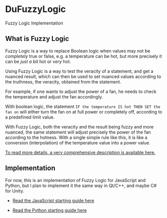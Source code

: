 # DuFuzzyLogic
Fuzzy Logic Implementation

## What is Fuzzy Logic

Fuzzy Logic is a way to replace Boolean logic when values may not be *completely* true or false, e.g. a temperature can be hot, but more precisely it can be *just a bit* hot or *very* hot.

Using Fuzzy Logic is a way to test the veracity of a statement, and get a nuanced result, which can then be used to set nuanced values according to the truthness, the veracity, obtained from the statement.

For example, if one wants to adjust the power of a fan, he needs to check the temperature and adjust the fan accordingly.

With boolean logic, the statement `IF the temperature IS hot THEN SET the fan on` will either turn the fan on at full power or completely off, according to a predefined limit value.

With Fuzzy Logic, both the veracity and the result being fuzzy and more nuanced, the same statement will adjust precisely the power of the fan according to the hotness. With a single simple rule like this, it is like a conversion (interpolation) of the temperature value into a power value.

[To read more details, a very comprehensive description is available here.](http://fuzzylogic.rxlab.guide)

## Implementation

For now, this is an implementation of Fuzzy Logic for JavaScript and Python, but I plan to implement it the same way in Qt/C++, and maybe C# for Unity.

- [Read the JavaScript starting guide here](https://github.com/Nico-Duduf/DuFuzzyLogic/blob/master/EXAMPLE-js.md)

- [Read the Python starting guide here](https://github.com/Nico-Duduf/DuFuzzyLogic/blob/master/EXAMPLE-py.md)
